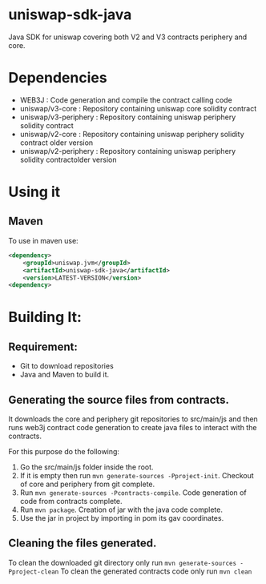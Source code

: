 # uniswap-sdk-java
Java SDK for uniswap covering both V2 and V3 contracts periphery and core.

# Dependencies

- WEB3J : Code generation and compile the contract calling code
- uniswap/v3-core : Repository containing uniswap core solidity contract
- uniswap/v3-periphery : Repository containing uniswap periphery solidity contract
- uniswap/v2-core : Repository containing uniswap periphery solidity contract older version
- uniswap/v2-periphery : Repository containing uniswap periphery solidity contractolder version

# Using it

## Maven

To use in maven use:
```xml
<dependency>
	<groupId>uniswap.jvm</groupId>
	<artifactId>uniswap-sdk-java</artifactId>
	<version>LATEST-VERSION</version>
<dependency>
```
# Building It:

## Requirement:

- Git to download repositories
- Java and Maven to build it.

## Generating the source files from contracts.
It downloads the core and periphery git repositories to src/main/js and then runs web3j contract code generation to create java files to interact with the contracts.

For this purpose do the following:

1. Go the src/main/js folder inside the root.
2. If it is empty then run `mvn generate-sources -Pproject-init`. Checkout of core and periphery from git complete.
3. Run `mvn generate-sources -Pcontracts-compile`. Code generation of code from contracts complete.
4. Run `mvn package`. Creation of jar with the java code complete.
5. Use the jar in project by importing in pom its gav coordinates.

## Cleaning the files generated.

To clean the downloaded git directory only run `mvn generate-sources -Pproject-clean`
To clean the generated contracts code only run `mvn clean`
